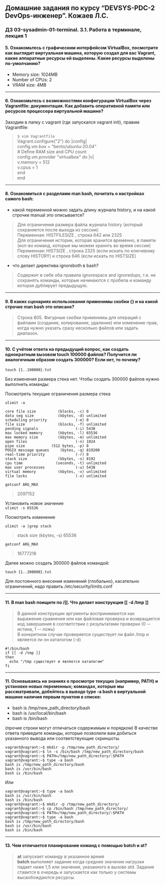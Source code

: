 ## Домашние задания по курсу “DEVSYS-PDC-2 DevOps-инженер”. Кожаев Л.С.
### ДЗ 03-sysadmin-01-terminal. 3.1. Работа в терминале, лекция 1
#### 5. Ознакомьтесь с графическим интерфейсом VirtualBox, посмотрите как выглядит виртуальная машина, которую создал для вас Vagrant, какие аппаратные ресурсы ей выделены. Какие ресурсы выделены по-умолчанию?
+ Memory size:                 1024MB    
+ Number of CPUs:              2 
+ VRAM size:                   4MB
---
#### 6. Ознакомьтесь с возможностями конфигурации VirtualBox через Vagrantfile: документация. Как добавить оперативной памяти или ресурсов процессора виртуальной машине?
Заходим в папку c vagrant (где запускался vagrant init), правим Vagrantfile:
>`$ vim Vagrantfile`  
    Vagrant.configure("2") do |config|    
            config.vm.box = "bento/ubuntu-20.04"    
    \# Define RAM size and CPU count          
            config.vm.provider "virtualbox" do |v|  
            v.memory = 512  
            v.cpus = 1  
     end   
    end
---
#### 8.  Ознакомиться с разделами man bash, почитать о настройках самого bash:
+ какой переменной можно задать длину журнала history, и на какой строчке manual это описывается?
    
> Для ограничения размера файла журнала history (который сохраняется после выхода из сессии):   
> Переменная: HISTFILESIZE , строка 642 или 2325     
> Для ограничения истории, которая хранится временно, в памяти (кол-во команд, которые мы можем хранить во время сессии) 
> Переменная: HISTSIZE , строка 2325 (если искать по ключевому слову HISTORY) и  строка 646 (если искать по HISTSIZE)    
+ что делает директива ignoreboth в bash?

> Содержит в себе оба правила ignorespace and ignoredups, т.е. не сохранять команды, которые начинаются с пробела и команду которая дублирует предыдущую. 
---
#### 9. В каких сценариях использования применимы скобки {} и на какой строчке man bash это описано?    
> Строка 805. Фигурные скобки применимы для операций с файлами (создание, копирование, удаление) или изменение прав, когда нужно указать сразу несколько файлов или задать диапазон.   
---
#### 10. С учётом ответа на предыдущий вопрос, как создать однократным вызовом touch 100000 файлов? Получится ли аналогичным образом создать 300000? Если нет, то почему?

 `touch {1..100000}.txt`
 
Без изменения размера стека нет. Чтобы создать 300000 файлов нужно выполнить команды:

Посмотреть текущие ограничения размера стека

`ulimit -a`
```
core file size          (blocks, -c) 0
data seg size           (kbytes, -d) unlimited
scheduling priority             (-e) 0
file size               (blocks, -f) unlimited
pending signals                 (-i) 5438
max locked memory       (kbytes, -l) 65536
max memory size         (kbytes, -m) unlimited
open files                      (-n) 1024
pipe size            (512 bytes, -p) 8
POSIX message queues     (bytes, -q) 819200
real-time priority              (-r) 0
stack size              (kbytes, -s) 8192
cpu time               (seconds, -t) unlimited
max user processes              (-u) 5438
virtual memory          (kbytes, -v) unlimited
file locks                      (-x) unlimited  
```

`getconf ARG_MAX`
>2097152
> 
Установить новое значение    
 `ulimit -s 65536`  

Посмотреть изменение    

`ulimit -a |grep stack`     

>stack size              (kbytes, -s) 65536    

`getconf ARG_MAX`   
>16777216
   
Далее можно создать 300000 файлов командой:

`touch {1..300000}.txt`

Для постоянного внесения изменений (глобально), касательно ограничений, надо править /etc/security/limits.conf

---
#### 11. В man bash поищите по /\[\[. Что делает конструкция [[ -d /tmp ]]   
> В данной конструкции аргументы воспринимаются как выражение сравнения или как файловая проверка и возвращается код завершения в соответствии с результатами проверки (0 -- истина, 1 -- ложь)     
> В конкретном случае проверяется существует ли файл /tmp и является ли он каталогом (-d)
```
#!/bin/bash
if [[ -d /tmp ]]
then
  echo "/tmp существует и является каталогом"
fi
```
---
#### 11. Основываясь на знаниях о просмотре текущих (например, PATH) и установке новых переменных; командах, которые мы рассматривали, добейтесь в выводе type -a bash в виртуальной машине наличия первым пунктом в списке:

- bash is /tmp/new_path_directory/bash
- bash is /usr/local/bin/bash
- bash is /bin/bash
  
(прочие строки могут отличаться содержимым и порядком) В качестве ответа приведите команды, которые позволили вам добиться указанного вывода или соответствующие скриншоты.

```
vagrant@vagrant:~$ mkdir -p /tmp/new_path_directory/
vagrant@vagrant:~$ ln -s /bin/bash /tmp/new_path_directory/bash
vagrant@vagrant:~$ PATH=/tmp/new_path_directory/:$PATH
vagrant@vagrant:~$ type -a bash
bash is /tmp/new_path_directory/bash
bash is /usr/bin/bash
bash is /bin/bash
```
Или 

```
vagrant@vagrant:~$ type -a bash
bash is /usr/bin/bash
bash is /bin/bash
vagrant@vagrant:~$ mkdir -p /tmp/new_path_directory/
vagrant@vagrant:~$ cp /bin/bash /tmp/new_path_directory/
vagrant@vagrant:~$ PATH=/tmp/new_path_directory/:$PATH
vagrant@vagrant:~$ type -a bash
bash is /tmp/new_path_directory/bash
bash is /usr/bin/bash
bash is /bin/bash
```

---
#### 13. Чем отличается планирование команд с помощью batch и at?

> **at** запускает команду в указанное время    
> **batch** выполняет задание когда среднее значение нагрузки падает ниже 1,5 или значения, указанного в вызове atd. Задание ставится в очередь и запускается как только у системы высвобождаются ресурсы. 


